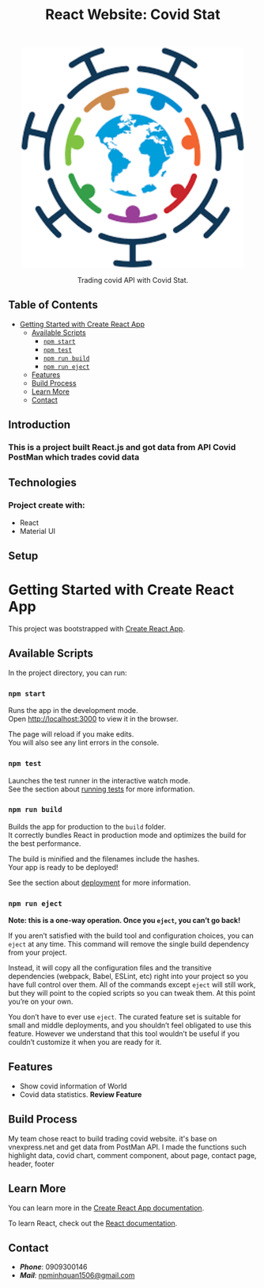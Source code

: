 
<h1 align="center">React Website: Covid Stat</h1> <br>
<p align="center">
  <a href="https://github.com/NPMinhQuan1506/covid19-stats">
    <img alt="Covid-Stat" title="Covid-Stat" src="./public/logo-covid.png" width="450">
  </a>
</p>
<p align="center">
  Trading covid API with Covid Stat.
</p>

## Table of Contents

- [Getting Started with Create React App](#getting-started-with-create-react-app)
  - [Available Scripts](#available-scripts)
    - [`npm start`](#npm-start)
    - [`npm test`](#npm-test)
    - [`npm run build`](#npm-run-build)
    - [`npm run eject`](#npm-run-eject)
  - [Features](#features)
  - [Build Process](#build-process)
  - [Learn More](#learn-more)
  - [Contact](#contact)

## Introduction
### This is a project built **React.js** and got data from API Covid PostMan which trades covid data
## Technologies
### Project create with:
- React 
- Material UI

## Setup
# Getting Started with Create React App

This project was bootstrapped with [Create React App](https://github.com/facebook/create-react-app).

## Available Scripts

In the project directory, you can run:

### `npm start`

Runs the app in the development mode.\
Open [http://localhost:3000](http://localhost:3000) to view it in the browser.

The page will reload if you make edits.\
You will also see any lint errors in the console.

### `npm test`

Launches the test runner in the interactive watch mode.\
See the section about [running tests](https://facebook.github.io/create-react-app/docs/running-tests) for more information.

### `npm run build`

Builds the app for production to the `build` folder.\
It correctly bundles React in production mode and optimizes the build for the best performance.

The build is minified and the filenames include the hashes.\
Your app is ready to be deployed!

See the section about [deployment](https://facebook.github.io/create-react-app/docs/deployment) for more information.

### `npm run eject`

**Note: this is a one-way operation. Once you `eject`, you can’t go back!**

If you aren’t satisfied with the build tool and configuration choices, you can `eject` at any time. This command will remove the single build dependency from your project.

Instead, it will copy all the configuration files and the transitive dependencies (webpack, Babel, ESLint, etc) right into your project so you have full control over them. All of the commands except `eject` will still work, but they will point to the copied scripts so you can tweak them. At this point you’re on your own.

You don’t have to ever use `eject`. The curated feature set is suitable for small and middle deployments, and you shouldn’t feel obligated to use this feature. However we understand that this tool wouldn’t be useful if you couldn’t customize it when you are ready for it.
## Features
- Show covid information of  World
- Covid data statistics.
**Review Feature**

## Build Process
My team chose react to build trading covid website. it's base on vnexpress.net and get data from PostMan API.
I made the functions such highlight data, covid chart, comment component, about page, contact page, header, footer
## Learn More

You can learn more in the [Create React App documentation](https://facebook.github.io/create-react-app/docs/getting-started).

To learn React, check out the [React documentation](https://reactjs.org/).
## Contact

- ***Phone***: 0909300146
- ***Mail***: npminhquan1506@gmail.com
